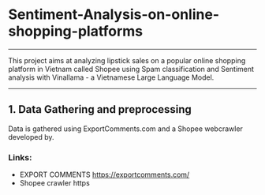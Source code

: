 # Sentiment-Analysis-on-online-shopping-platforms
---

This project aims at analyzing lipstick sales on a popular online shopping platform in Vietnam called Shopee using Spam classification and Sentiment analysis with Vinallama - a Vietnamese Large Language Model.

---

## 1. Data Gathering and preprocessing
Data is gathered using ExportComments.com and a Shopee webcrawler developed by. 
### Links:
- EXPORT COMMENTS
https://exportcomments.com/
- Shopee crawler
https
